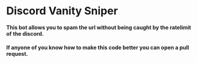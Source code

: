 # Discord Vanity Sniper

**This bot allows you to spam the url without being caught by the ratelimit of the discord.**

#### If anyone of you know how to make this code better you can open a pull request.
